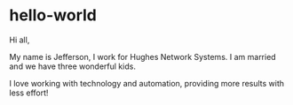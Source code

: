 # hello-world
Hi all, 

My name is Jefferson, I work for Hughes Network Systems. I am married and we have three wonderful kids.

I love working with technology and automation, providing more results with less effort!
